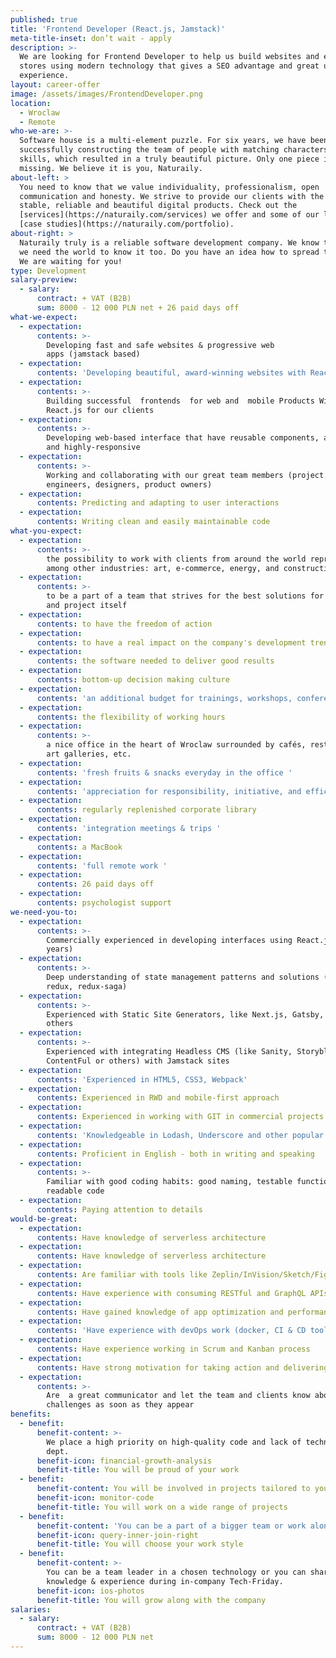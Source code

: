 ```yaml
---
published: true
title: 'Frontend Developer (React.js, Jamstack)'
meta-title-inset: don’t wait - apply
description: >-
  We are looking for Frontend Developer to help us build websites and e-commerce
  stores using modern technology that gives a SEO advantage and great user
  experience.
layout: career-offer
image: /assets/images/FrontendDeveloper.png
location:
  - Wroclaw
  - Remote
who-we-are: >-
  Software house is a multi-element puzzle. For six years, we have been
  successfully constructing the team of people with matching characters and
  skills, which resulted in a truly beautiful picture. Only one piece is
  missing. We believe it is you, Naturaily.
about-left: >
  You need to know that we value individuality, professionalism, open
  communication and honesty. We strive to provide our clients with the best,
  stable, reliable and beautiful digital products. Check out the
  [services](https://naturaily.com/services) we offer and some of our latest
  [case studies](https://naturaily.com/portfolio).
about-right: >
  Naturaily truly is a reliable software development company. We know that, and
  we need the world to know it too. Do you have an idea how to spread the word?
  We are waiting for you!
type: Development
salary-preview:
  - salary:
      contract: + VAT (B2B)
      sum: 8000 - 12 000 PLN net + 26 paid days off
what-we-expect:
  - expectation:
      contents: >-
        Developing fast and safe websites & progressive web
        apps (jamstack based)
  - expectation:
      contents: 'Developing beautiful, award-winning websites with React'
  - expectation:
      contents: >-
        Building successful  frontends  for web and  mobile Products With
        React.js for our clients
  - expectation:
      contents: >-
        Developing web-based interface that have reusable components, and are both functional
        and highly-responsive
  - expectation:
      contents: >-
        Working and collaborating with our great team members (project managers,
        engineers, designers, product owners)
  - expectation:
      contents: Predicting and adapting to user interactions
  - expectation:
      contents: Writing clean and easily maintainable code
what-you-expect:
  - expectation:
      contents: >-
        the possibility to work with clients from around the world representing,
        among other industries: art, e-commerce, energy, and construction
  - expectation:
      contents: >-
        to be a part of a team that strives for the best solutions for client
        and project itself
  - expectation:
      contents: to have the freedom of action
  - expectation:
      contents: to have a real impact on the company's development trends
  - expectation:
      contents: the software needed to deliver good results
  - expectation:
      contents: bottom-up decision making culture
  - expectation:
      contents: 'an additional budget for trainings, workshops, conferences, etc.'
  - expectation:
      contents: the flexibility of working hours
  - expectation:
      contents: >-
        a nice office in the heart of Wroclaw surrounded by cafés, restaurants,
        art galleries, etc.
  - expectation:
      contents: 'fresh fruits & snacks everyday in the office '
  - expectation:
      contents: 'appreciation for responsibility, initiative, and efficiency'
  - expectation:
      contents: regularly replenished corporate library
  - expectation:
      contents: 'integration meetings & trips '
  - expectation:
      contents: a MacBook
  - expectation:
      contents: 'full remote work '
  - expectation:
      contents: 26 paid days off
  - expectation:
      contents: psychologist support
we-need-you-to:
  - expectation:
      contents: >-
        Commercially experienced in developing interfaces using React.js (min. 3
        years)
  - expectation:
      contents: >-
        Deep understanding of state management patterns and solutions (e.g.
        redux, redux-saga)
  - expectation:
      contents: >-
        Experienced with Static Site Generators, like Next.js, Gatsby, Hugo or
        others
  - expectation:
      contents: >-
        Experienced with integrating Headless CMS (like Sanity, Storyblok,
        ContentFul or others) with Jamstack sites
  - expectation:
      contents: 'Experienced in HTML5, CSS3, Webpack'
  - expectation:
      contents: Experienced in RWD and mobile-first approach
  - expectation:
      contents: Experienced in working with GIT in commercial projects
  - expectation:
      contents: 'Knowledgeable in Lodash, Underscore and other popular libraries'
  - expectation:
      contents: Proficient in English - both in writing and speaking
  - expectation:
      contents: >-
        Familiar with good coding habits: good naming, testable functions,
        readable code
  - expectation:
      contents: Paying attention to details
would-be-great:
  - expectation:
      contents: Have knowledge of serverless architecture
  - expectation:
      contents: Have knowledge of serverless architecture
  - expectation:
      contents: Are familiar with tools like Zeplin/InVision/Sketch/Figma or other
  - expectation:
      contents: Have experience with consuming RESTful and GraphQL APIs
  - expectation:
      contents: Have gained knowledge of app optimization and performance
  - expectation:
      contents: 'Have experience with devOps work (docker, CI & CD tools)'
  - expectation:
      contents: Have experience working in Scrum and Kanban process
  - expectation:
      contents: Have strong motivation for taking action and delivering results
  - expectation:
      contents: >-
        Are  a great communicator and let the team and clients know about
        challenges as soon as they appear
benefits:
  - benefit:
      benefit-content: >-
        We place a high priority on high-quality code and lack of technical
        dept.
      benefit-icon: financial-growth-analysis
      benefit-title: You will be proud of your work
  - benefit:
      benefit-content: You will be involved in projects tailored to your level of expertise.
      benefit-icon: monitor-code
      benefit-title: You will work on a wide range of projects
  - benefit:
      benefit-content: 'You can be a part of a bigger team or work alone, if you prefer.'
      benefit-icon: query-inner-join-right
      benefit-title: You will choose your work style
  - benefit:
      benefit-content: >-
        You can be a team leader in a chosen technology or you can share your
        knowledge & experience during in-company Tech-Friday.
      benefit-icon: ios-photos
      benefit-title: You will grow along with the company
salaries:
  - salary:
      contract: + VAT (B2B)
      sum: 8000 - 12 000 PLN net
---
```

